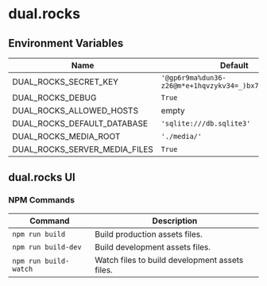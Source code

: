 # dual.rocks

## Environment Variables

| Name | Default |
|--|--|
| DUAL_ROCKS_SECRET_KEY | `'@gp6r9ma%dun36-z26@m*e+1hqvzykv34=_)bx7^i9#!z@x3kf'` |
| DUAL_ROCKS_DEBUG | `True` |
| DUAL_ROCKS_ALLOWED_HOSTS | empty |
| DUAL_ROCKS_DEFAULT_DATABASE | `'sqlite:///db.sqlite3'` |
| DUAL_ROCKS_MEDIA_ROOT | `'./media/'` |
| DUAL_ROCKS_SERVER_MEDIA_FILES | `True` |

## dual.rocks UI

### NPM Commands

| Command | Description |
|--|--|
| `npm run build` | Build production assets files. |
| `npm run build-dev` | Build development assets files. |
| `npm run build-watch` | Watch files to build development assets files. |
